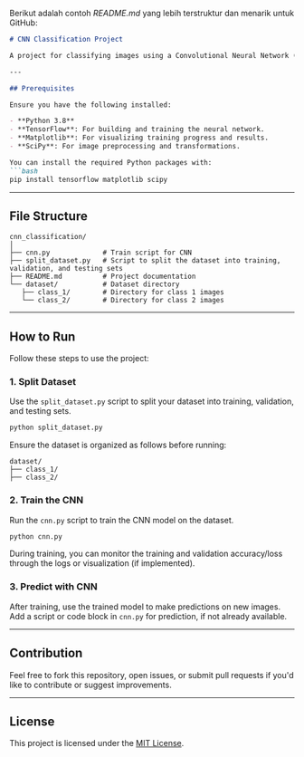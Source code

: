 Berikut adalah contoh *README.md* yang lebih terstruktur dan menarik untuk GitHub:

```markdown
# CNN Classification Project

A project for classifying images using a Convolutional Neural Network (CNN). This repository includes scripts for splitting datasets, training a CNN, and making predictions.

---

## Prerequisites

Ensure you have the following installed:

- **Python 3.8**
- **TensorFlow**: For building and training the neural network.
- **Matplotlib**: For visualizing training progress and results.
- **SciPy**: For image preprocessing and transformations.

You can install the required Python packages with:
```bash
pip install tensorflow matplotlib scipy
```

---

## File Structure

```plaintext
cnn_classification/
│
├── cnn.py             # Train script for CNN
├── split_dataset.py   # Script to split the dataset into training, validation, and testing sets
├── README.md          # Project documentation
└── dataset/           # Dataset directory
   ├── class_1/        # Directory for class 1 images
   └── class_2/        # Directory for class 2 images
```

---

## How to Run

Follow these steps to use the project:

### 1. Split Dataset
Use the `split_dataset.py` script to split your dataset into training, validation, and testing sets.

```bash
python split_dataset.py
```

Ensure the dataset is organized as follows before running:
```
dataset/
├── class_1/
├── class_2/
```

### 2. Train the CNN
Run the `cnn.py` script to train the CNN model on the dataset.

```bash
python cnn.py
```

During training, you can monitor the training and validation accuracy/loss through the logs or visualization (if implemented).

### 3. Predict with CNN
After training, use the trained model to make predictions on new images. Add a script or code block in `cnn.py` for prediction, if not already available.

---

## Contribution

Feel free to fork this repository, open issues, or submit pull requests if you'd like to contribute or suggest improvements.

---

## License

This project is licensed under the [MIT License](LICENSE).
